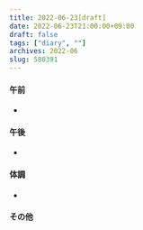 ```yaml
---
title: 2022-06-23[draft]
date: 2022-06-23T21:00:00+09:00
draft: false
tags: ["diary", ""]
archives: 2022-06
slug: 580391
---
```

#### 午前
- 
#### 午後
- 
#### 体調
- 
#### その他